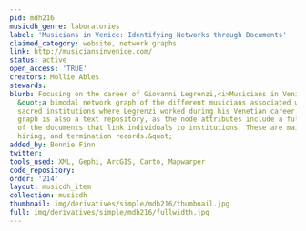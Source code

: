 ```yaml
---
pid: mdh216
musicdh_genre: laboratories
label: 'Musicians in Venice: Identifying Networks through Documents'
claimed_category: website, network graphs
link: http://musiciansinvenice.com/
status: active
open_access: 'TRUE'
creators: Mollie Ables
stewards: 
blurb: Focusing on the career of Giovanni Legrenzi,<i>Musicians in Venice</i> hosts
  &quot;a bimodal network graph of the different musicians associated with the four
  sacred institutions where Legrenzi worked during his Venetian career. The network
  graph is also a text repository, as the node attributes include a full transcription
  of the documents that link individuals to institutions. These are mainly payment,
  hiring, and termination records.&quot;
added_by: Bonnie Finn
twitter: 
tools_used: XML, Gephi, ArcGIS, Carto, Mapwarper
code_repository: 
order: '214'
layout: musicdh_item
collection: musicdh
thumbnail: img/derivatives/simple/mdh216/thumbnail.jpg
full: img/derivatives/simple/mdh216/fullwidth.jpg
---
```

